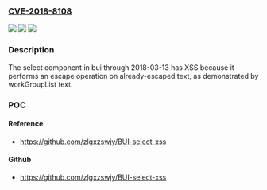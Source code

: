 ### [CVE-2018-8108](https://cve.mitre.org/cgi-bin/cvename.cgi?name=CVE-2018-8108)
![](https://img.shields.io/static/v1?label=Product&message=n%2Fa&color=blue)
![](https://img.shields.io/static/v1?label=Version&message=n%2Fa&color=blue)
![](https://img.shields.io/static/v1?label=Vulnerability&message=n%2Fa&color=brighgreen)

### Description

The select component in bui through 2018-03-13 has XSS because it performs an escape operation on already-escaped text, as demonstrated by workGroupList text.

### POC

#### Reference
- https://github.com/zlgxzswjy/BUI-select-xss

#### Github
- https://github.com/zlgxzswjy/BUI-select-xss

